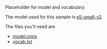 Placeholder for model and vocabulary.

The model used for this sample is [e5-small-v2](https://huggingface.co/intfloat/e5-small-v2)

The files you'll need are

- [model.onnx](https://huggingface.co/intfloat/e5-small-v2/resolve/main/model.onnx)
- [vocab.txt](https://huggingface.co/intfloat/e5-small-v2/resolve/main/vocab.txt)